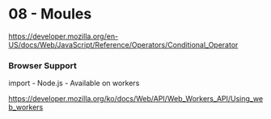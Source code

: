 # 08 - Moules

https://developer.mozilla.org/en-US/docs/Web/JavaScript/Reference/Operators/Conditional_Operator



### Browser Support

import - Node.js - Available on workers

https://developer.mozilla.org/ko/docs/Web/API/Web_Workers_API/Using_web_workers